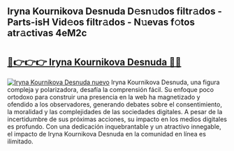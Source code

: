 ## Iryna Kournikova Desnuda D𝚎sn𝚞dos filtr𝚊dos - Parts-isH Vid𝚎os filtr𝚊dos - N𝚞evas f𝚘tos atr𝚊ctivas 4eM2c

# <h2><a href="http://mbcex1.tromn.icu/?c=Iryna+Kournikova+Desnuda">🔗👉👉👉 Iryna Kournikova Desnuda 🔗🔗</a></h2>

[![Iryna Kournikova Desnuda nuevo](https://i.imgur.com/pEAQMta.gif)](http://mbcex1.tromn.icu/?c=Iryna+Kournikova+Desnuda)
Iryna Kournikova Desnuda, una figura compleja y polarizadora, desafía la comprensión fácil. Su enfoque poco ortodoxo para construir una presencia en la web ha magnetizado y ofendido a los observadores, generando debates sobre el consentimiento, la moralidad y las complejidades de las sociedades digitales. A pesar de la incertidumbre de sus próximas acciones, su impacto en los medios digitales es profundo. Con una dedicación inquebrantable y un atractivo innegable, el impacto de Iryna Kournikova Desnuda en la comunidad en línea es ilimitado.
